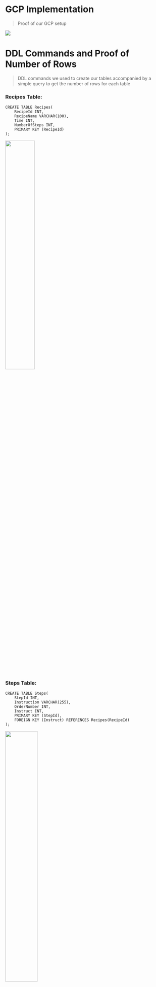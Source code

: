 # GCP Implementation 
> Proof of our GCP setup 

![](images/gcp_setup/GCP_proof.png)

# DDL Commands and Proof of Number of Rows
> DDL commands we used to create our tables accompanied by a simple query to get the number of rows for each table


### Recipes Table: 
```
CREATE TABLE Recipes(
	RecipeId INT,
	RecipeName VARCHAR(100),
	Time INT,
	NumberOfSteps INT,
	PRIMARY KEY (RecipeId)
);
```
<img src="./images/gcp_setup/Recipes_Table.png" width="43%" height="43%">

### Steps Table: 
```
CREATE TABLE Steps(
    StepId INT,
    Instruction VARCHAR(255),
    OrderNumber INT,
    Instruct INT,
    PRIMARY KEY (StepId),
    FOREIGN KEY (Instruct) REFERENCES Recipes(RecipeId)
);
```
<img src="./images/gcp_setup/Steps_Table.png" width="45%" height="45%">

### Tags Table: 
```
CREATE TABLE Tags(
	TagId INT,
	TagDescription VARCHAR(500),
	PRIMARY KEY (TagId)
);
```
<img src="./images/gcp_setup/Tags_Table.png" width="41%" height="41%">

### Ingredients Table: 
```
CREATE TABLE Ingredients(
	IngredientName VARCHAR(50),
	Image VARBINARY(256),
	PRIMARY KEY (IngredientName)
);
```
<img src="./images/gcp_setup/Ingredients_Table.png" width="46%" height="46%">

### Describes Table:
```
CREATE TABLE Describes(
	TagId INT,
	RecipeId INT,
	PRIMARY KEY (TagId, RecipeId),
	FOREIGN KEY (TagId) REFERENCES Tags(TagId),
	FOREIGN KEY (RecipeId) REFERENCES Recipes(RecipeId)
);
```
<img src="./images/gcp_setup/Describes_Table.png" width="42%" height="42%">

### Requires Table:
```
CREATE TABLE Requires(
	RecipeId INT,
	IngredientName VARCHAR(50),
	PRIMARY KEY (RecipeId, IngredientName),
	FOREIGN KEY (RecipeId) REFERENCES Recipes(RecipeId),
	FOREIGN KEY (IngredientName) REFERENCES Ingredients(IngredientName)
);
```
<img src="./images/gcp_setup/Requires_Table.png" width="45%" height="45%">

# Advanced Queries
> Two SQL queries that involve at least two of the following SQL concepts: join of multiple relations, jet operations, aggregation via GROUP BY, subqueries

## Query 1: 
### Description: 
Display the recipe name, the time it takes to cook, and the number of steps involved, and all the steps in order for each recipe

```
SELECT RecipeName, Time, NumberOfSteps, GROUP_CONCAT(Instruction 
                                                    ORDER BY OrderNumber ASC 
                                                    SEPARATOR '\n ' ) AS Instructions
FROM Recipes r JOIN Steps s ON (r.RecipeId = s.Instruct)
GROUP BY r.RecipeId;
```
### Execution: 
The output of our query 1 is formatted as such: <br>
<img src="./images/gcp_setup/query1_1.png" width="40%" height="40%">
<img src="./images/gcp_setup/query1_2.png" width="40%" height="40%"> <br>
However, the output prints beyond the capacity of the terminal and it would be an extremely long image, so here's 15 rows without the Instructions Column: <br>
<img src="./images/gcp_setup/query_11.png" width="100%" height="100%">


## Query 2: 
### Description: 
Gather easy and fast recipes that have less than 10 steps, take less than 30 minutes, and require less than 10 ingredients.
```
SELECT RecipeId
FROM Recipes NATURAL JOIN Requires
WHERE time < 30 AND NumberOfSteps <10
GROUP BY RecipeId
HAVING COUNT(IngredientName) < 10;
```

### Execution: 
<img src="./images/gcp_setup/query2.png" width="70%" height="70%">


# Indexing 
> 1. Use the EXPLAIN ANALYZE command to measure your advanced query performance before adding indexes. 
> 2. Explore adding different indices to different attributes on the advanced query. For each indexing design you try, use the EXPLAIN ANALYZE command to measure the query performance after adding the indices.
> 3. Report on the index design you all select and explain why you chose it, referencing the analysis you performed in (2).
> 4. Note that if you did not find any difference in your results, report that as well. Explain why you think this change in indexing did not bring a better effect to your query.

## Query 1 Indices:

### EXPLAIN ANALYZE (No Indices) 
<img src="./images/gcp_setup/explain_analyze/q1_no_indices.png" width="100%" height="100%"><br>
A query performance of 8.66s definitely has some room for improvement

### EXPLAIN ANALYZE (Instruction)
<img src="./images/gcp_setup/explain_analyze/q1_createIdx_instruction.png" width="50%" height="50%">
<img src="./images/gcp_setup/explain_analyze/q1_queryPerf_instruction.png" width="100%" height="100%"> <br>
We looked at adding an index for the Instruction column in Steps because we use it for concatenating the column values into an aggregated query. Adding this index tends to slightly increase the performance of query 1. Compared to the query run with no indices (8.66s), adding in an index for Instruction runs in approximately 7.97s. 

### EXPLAIN ANALYZE (Time)
<img src="./images/gcp_setup/explain_analyze/q1_createIdx_time.png" width="40%" height="40%">
<img src="./images/gcp_setup/explain_analyze/q1_queryPerf_time.png" width="100%" height="100%"> <br>
We choose this index because it is one of the indexes that we are returning. The performance time with the Time index was 0.91 seconds faster than without.

### EXPLAIN ANALYZE (RecipeName)
<img src="./images/gcp_setup/explain_analyze/q1_createIdx_recipeName.png" width="40%" height="40%">
<img src="./images/gcp_setup/explain_analyze/q1_queryPerf_recipeName.png" width="100%" height="100%"> <br>
We chose to look at this index because RecipeName is one of the columns being returned. Adding an index for the RecipeName column of Recipes resulted in a slightly faster query performance (8.66s to 7.76s).

### Conclusion: 
For query 1, the addition of Instruction, Time, and RecipeName indexes all improved the runtime performance. Time and RecipeName showed the largest change which was around .90 seconds. While there was a decrease in time, it was not by much, so we conclude that the addition of indexes is not necessary, but could be slightly useful.


## Query 2 Indices:

### EXPLAIN ANALYZE (No Indices) 
<img src="./images/gcp_setup/explain_analyze/q2_no_indices.png" width="100%" height="100%">
It should be the slowest one as there are no indices.

### EXPLAIN ANALYZE (RecipeId)
<img src="./images/gcp_setup/explain_analyze/q2_createIdx_recipeid.png" width="100%" height="100%">
<img src="./images/gcp_setup/explain_analyze/q2_queryPerf_recipeid.png" width="100%" height="100%"> <br>
We chose to test this index because it is the primary key of the table RECIPES. We are wondering whether it is beneficial to use a BTree to index the primary key, as each primary key is unique and the total number is large. But it turns out that there is only a slight improvement and the time is still 0.02 second. We think it is probably because the primary key is already stored in the database in an efficient way. So additional BTree may not be the best choice for it.

### EXPLAIN ANALYZE (NumberOfSteps)
<img src="./images/gcp_setup/explain_analyze/q2_createIdx_numSteps.png" width="100%" height="100%">
<img src="./images/gcp_setup/explain_analyze/q2_queryPerf_numSteps.png" width="100%" height="100%"> <br>
We chose to test this index because it is used in the conditional statement inside the WHERE clause of the query. We thought that since we are finding a range for the number of steps [0-10), it would be beneficial to use a BTree to index. The performance time with the NumberOfSteps index was 0.01 faster than without.

### EXPLAIN ANALYZE (IngredientName)
<img src="./images/gcp_setup/explain_analyze/q2_createIdx_IngredientName.png" width="100%" height="100%">
<img src="./images/gcp_setup/explain_analyze/q2_queryPerf_IngredientName.png" width="100%" height="100%"> <br>
We chose to test this index because the ingredient name is used in the HAVING clause statement of the query. Even though it is used within an aggregation, we are curious to see if improving the search of an ingredient name with an index would improve the overall runtime. The performance time with the IngredientName index was 0.01 faster than without.

### Conclusion: 
For query 2, the addition of the NumberOfSteps index and IngredientName index showed the most improvement, but not by both. The addition of both of those indices, exclusively, only increased the runtime by 0.01. Our conclusion is that while the addition of those indices were helpful, they aren’t exactly necessary to use to improve the performance of the query 2.

## Current Indices: 
These are the current indices we have for our tables used in our two advanced queries: 
<img src="./images/gcp_setup/explain_analyze/final_indices.png" width="100%" height="100%"> <br>
